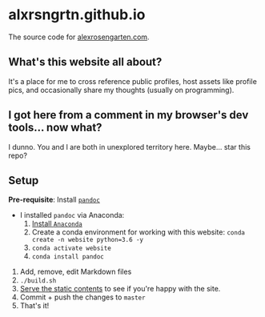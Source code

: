 # alxrsngrtn.github.io
The source code for [alexrosengarten.com](https://alexrosengarten.com).

## What's this website all about?
It's a place for me to cross reference public profiles, host assets like profile pics, and occasionally share my 
thoughts (usually on programming).

## I got here from a comment in my browser's dev tools... now what?
I dunno. You and I are both in unexplored territory here. Maybe... star this repo?

## Setup
**Pre-requisite**: Install [`pandoc`](https://pandoc.org/installing.html)
- I installed `pandoc` via Anaconda: 
  1. [Install `Anaconda`](https://docs.conda.io/projects/continuumio-conda/en/latest/user-guide/install/download.html)
  1. Create a conda environment for working with this website: `conda create -n website python=3.6 -y`
  1. `conda activate website`
  1. `conda install pandoc`
1. Add, remove, edit Markdown files
1. `./build.sh`
1. [Serve the static contents](https://gist.github.com/willurd/5720255) to see if you're happy with the site.
1. Commit + push the changes to `master` 
1. That's it!
